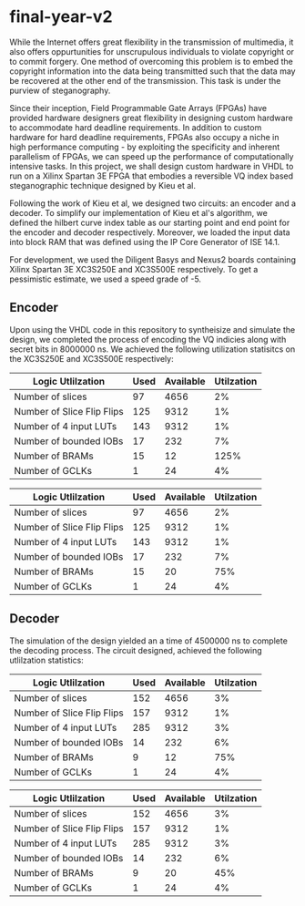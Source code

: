 # final-year-v2

While the Internet offers great flexibility in the transmission of multimedia, it also offers oppurtunities for unscrupulous individuals to violate copyright or to commit forgery. One method of overcoming this problem is to embed the copyright information into the data being transmitted such that the data may be recovered at the other end of the transmission. This task is under the purview of steganography.

Since their inception, Field Programmable Gate Arrays (FPGAs) have provided hardware designers great flexibility in designing custom hardware to accommodate hard deadline requirements. In addition to custom hardware for hard deadline requirements, FPGAs also occupy a niche in high performance computing - by exploiting the specificity and inherent parallelism of FPGAs, we can speed up the performance of computationally intensive tasks. In this project, we shall design custom hardware in VHDL to run on a Xilinx Spartan 3E FPGA that embodies a reversible VQ index based steganographic technique designed by Kieu et al.

Following the work of Kieu et al, we designed two circuits: an encoder and a decoder. To simplify our implementation of Kieu et al's algorithm, we defined the hilbert curve index table as our starting point and end point for the encoder and decoder respectively. Moreover, we loaded the input data into block RAM that was defined using the IP Core Generator of ISE 14.1.

For development, we used the Diligent Basys and Nexus2 boards containing Xilinx Spartan 3E XC3S250E and XC3S500E respectively. To get a pessimistic estimate, we used a speed grade of -5.

## Encoder

Upon using the VHDL code in this repository to syntheisize and simulate the design, we completed the process of encoding the VQ indicies along with secret bits in 8000000 ns. We achieved the following utilization statisitcs on the XC3S250E and XC3S500E respectively:


| Logic Utlilzation          | Used | Available | Utilzation |
|----------------------------|------|-----------|------------|
|           Number of slices |   97 |      4656 |         2% |
| Number of Slice Flip Flips |  125 |      9312 |         1% |
|     Number of 4 input LUTs |  143 |      9312 |         1% |
|     Number of bounded IOBs |   17 |       232 |         7% |
|            Number of BRAMs |   15 |        12 |       125% |
|            Number of GCLKs |    1 |        24 |         4% |


| Logic Utlilzation          | Used | Available | Utilzation |
|----------------------------|------|-----------|------------|
|           Number of slices |   97 |      4656 |         2% |
| Number of Slice Flip Flips |  125 |      9312 |         1% |
|     Number of 4 input LUTs |  143 |      9312 |         1% |
|     Number of bounded IOBs |   17 |       232 |         7% |
|            Number of BRAMs |   15 |        20 |        75% |
|            Number of GCLKs |    1 |        24 |         4% |


## Decoder

The simulation of the design yielded an a time of 4500000 ns to complete the decoding process. The circuit designed, achieved the following utlilzation statistics:

| Logic Utlilzation          | Used | Available | Utilzation |
|----------------------------|------|-----------|------------|
|           Number of slices |  152 |      4656 |         3% |
| Number of Slice Flip Flips |  157 |      9312 |         1% |
|     Number of 4 input LUTs |  285 |      9312 |         3% |
|     Number of bounded IOBs |   14 |       232 |         6% |
|            Number of BRAMs |    9 |        12 |        75% |
|            Number of GCLKs |    1 |        24 |         4% |

| Logic Utlilzation          | Used | Available | Utilzation |
|----------------------------|------|-----------|------------|
|           Number of slices |  152 |      4656 |         3% |
| Number of Slice Flip Flips |  157 |      9312 |         1% |
|     Number of 4 input LUTs |  285 |      9312 |         3% |
|     Number of bounded IOBs |   14 |       232 |         6% |
|            Number of BRAMs |    9 |        20 |        45% |
|            Number of GCLKs |    1 |        24 |         4% |
